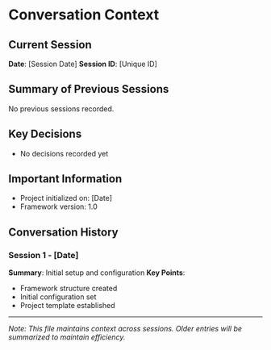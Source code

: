 # Conversation Context

## Current Session
**Date**: [Session Date]
**Session ID**: [Unique ID]

## Summary of Previous Sessions
No previous sessions recorded.

## Key Decisions
- No decisions recorded yet

## Important Information
- Project initialized on: [Date]
- Framework version: 1.0

## Conversation History

### Session 1 - [Date]
**Summary**: Initial setup and configuration
**Key Points**:
- Framework structure created
- Initial configuration set
- Project template established

---

*Note: This file maintains context across sessions. Older entries will be summarized to maintain efficiency.*
